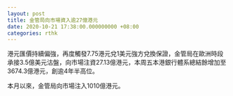 ```yaml
---
layout: post
title: 金管局向市場資入逾27億港元
date: 2020-10-21 17:38:00.000000000 +08:00
categories: rthk
---
```


港元匯價持續偏強，再度觸發7.75港元兌1美元強方兌換保證，金管局在歐洲時段承接3.5億美元沽盤，向市場注資27.13億港元，本周五本港銀行體系總結餘增加至3674.3億港元，創逾4年半高位。

本月以來，金管局向市場注入1010億港元。
